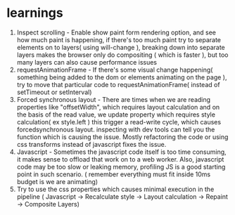 # learnings
1. Inspect scrolling - Enable show paint form rendering option, and see how
much paint is happening, if there's too much paint try to separate elements
on to layers( using will-change ), breaking down into separate layers makes
the browser only do compositing ( which is faster ), but too many layers
can also cause performance issues
2. requestAnimationFrame - If there's some visual change happening( something being added to the dom or elements animating on the page ), try to move
that particular code to requestAnimationFrame( instead of setTimeout or setInterval)
3. Forced synchronous layout - There are times when we are reading properties
like "offsetWidth", which requires layout calculation and on the basis of the 
read value, we update property which requires style calculation( ex style.left )
this trigger a read-write cycle, which causes forcedsynchronous layout.
inspecting with dev tools can tell you the function which is causing the issue.
Mostly refactoring the code or using css transforms instead of javascript
fixes the issue.
4. Javascript - Sometimes the javascript code itself is too time consuming, it makes sense to offload that work on to a web worker. Also, javascript code may be too slow or leaking memory, profiling JS is a good starting point in such scenario. ( remember everything must fit inside 10ms budget is we are animating)
5. Try to use the css properties which causes minimal execution in the pipeline
( Javascript -> Recalculate style -> Layout calculation -> Repaint -> Composite Layers)
